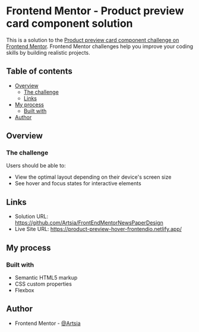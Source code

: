 # Frontend Mentor - Product preview card component solution

This is a solution to the [Product preview card component challenge on Frontend Mentor](https://www.frontendmentor.io/challenges/product-preview-card-component-GO7UmttRfa). Frontend Mentor challenges help you improve your coding skills by building realistic projects. 

## Table of contents

- [Overview](#overview)
  - [The challenge](#the-challenge)
  - [Links](#links)
- [My process](#my-process)
  - [Built with](#built-with)
- [Author](#author)


## Overview

### The challenge

Users should be able to:

- View the optimal layout depending on their device's screen size
- See hover and focus states for interactive elements

## Links

- Solution URL:  https://github.com/Artsia/FrontEndMentorNewsPaperDesign
- Live Site URL: https://product-preview-hover-frontendio.netlify.app/

## My process

### Built with

- Semantic HTML5 markup
- CSS custom properties
- Flexbox

## Author


- Frontend Mentor - [@Artsia](https://www.frontendmentor.io/profile/Artsia)

